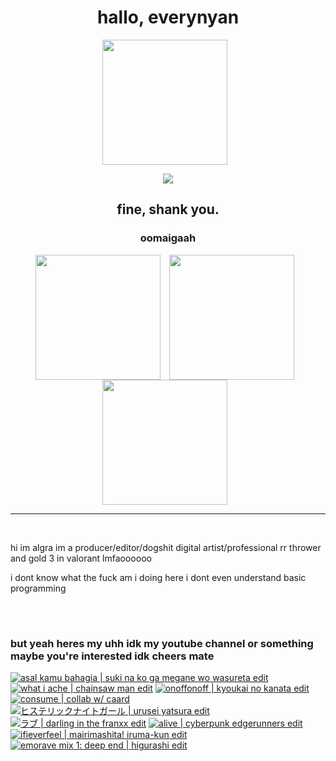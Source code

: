 <h1 align="center">hallo, everynyan</h1>
<p align="center"><img align="center" width="200px" style="padding-right:10;" src="https://media.tenor.com/VUZpnT4pesUAAAAC/azumanga-daioh-hello-everyone.gif"></p>

<p align="center"><img src="https://readme-typing-svg.demolab.com?font=helvetica&pause=1000&color=FFFFFF&center=true&width=727&lines=haw+are+you%3F)](https://git.io/typing-svg)"></p>

<h2 align="center">fine, shank you.</h2>

<h3 align="center">oomaigaah</h3>
<div align="center">
<img align="center" width="200px" style="padding-right:10;" src="https://media.tenor.com/of_mwJmMNbsAAAAC/azumanga-azumanga-daioh.gif">
<img align="center" width="200px" style="padding-right:10;" src="https://media.tenor.com/0BUW9CWyqccAAAAC/osaka-live-reaction.gif">
<img align="center" width="200px" style="padding-right:10;" src="https://media.tenor.com/SpcyAfb2rNEAAAAC/osaka-azumanga-daioh.gif">
</div>

---

<br>
<p>hi im algra im a producer/editor/dogshit digital artist/professional rr thrower and gold 3 in valorant lmfaoooooo</p>
<p>i dont know what the fuck am i doing here i dont even understand basic programming</p>
<br>

#

### but yeah heres my uhh idk my youtube channel or something maybe you're interested idk cheers mate

<!-- BEGIN YOUTUBE-CARDS -->

[![asal kamu bahagia | suki na ko ga megane wo wasureta edit](https://ytcards.demolab.com/?id=zmPLCbAcn0c&title=asal+kamu+bahagia+%7C+suki+na+ko+ga+megane+wo+wasureta+edit&lang=en&timestamp=1692799325&background_color=%230d1117&title_color=%23ffffff&stats_color=%23dedede&max_title_lines=1&width=250&border_radius=5 "asal kamu bahagia | suki na ko ga megane wo wasureta edit")](https://www.youtube.com/watch?v=zmPLCbAcn0c)
[![what i ache | chainsaw man edit](https://ytcards.demolab.com/?id=8LmbXsmZUik&title=what+i+ache+%7C+chainsaw+man+edit&lang=en&timestamp=1681925094&background_color=%230d1117&title_color=%23ffffff&stats_color=%23dedede&max_title_lines=1&width=250&border_radius=5 "what i ache | chainsaw man edit")](https://www.youtube.com/watch?v=8LmbXsmZUik)
[![onoffonoff | kyoukai no kanata edit](https://ytcards.demolab.com/?id=jCMdmMrepUc&title=onoffonoff+%7C+kyoukai+no+kanata+edit&lang=en&timestamp=1675093885&background_color=%230d1117&title_color=%23ffffff&stats_color=%23dedede&max_title_lines=1&width=250&border_radius=5 "onoffonoff | kyoukai no kanata edit")](https://www.youtube.com/watch?v=jCMdmMrepUc)
[![consume | collab w/ caard](https://ytcards.demolab.com/?id=2bqxrl7pnJ0&title=consume+%7C+collab+w%2F+caard&lang=en&timestamp=1674813744&background_color=%230d1117&title_color=%23ffffff&stats_color=%23dedede&max_title_lines=1&width=250&border_radius=5 "consume | collab w/ caard")](https://www.youtube.com/watch?v=2bqxrl7pnJ0)
[![ヒステリックナイトガール | urusei yatsura edit](https://ytcards.demolab.com/?id=7s60NTXNiIk&title=%E3%83%92%E3%82%B9%E3%83%86%E3%83%AA%E3%83%83%E3%82%AF%E3%83%8A%E3%82%A4%E3%83%88%E3%82%AC%E3%83%BC%E3%83%AB+%7C+urusei+yatsura+edit&lang=en&timestamp=1669998970&background_color=%230d1117&title_color=%23ffffff&stats_color=%23dedede&max_title_lines=1&width=250&border_radius=5 "ヒステリックナイトガール | urusei yatsura edit")](https://www.youtube.com/watch?v=7s60NTXNiIk)
[![ラブ | darling in the franxx edit](https://ytcards.demolab.com/?id=YbHtZcLNvNo&title=%E3%83%A9%E3%83%96+%7C+darling+in+the+franxx+edit&lang=en&timestamp=1669998601&background_color=%230d1117&title_color=%23ffffff&stats_color=%23dedede&max_title_lines=1&width=250&border_radius=5 "ラブ | darling in the franxx edit")](https://www.youtube.com/watch?v=YbHtZcLNvNo)
[![alive | cyberpunk edgerunners edit](https://ytcards.demolab.com/?id=KvV1UXU8QVU&title=alive+%7C+cyberpunk+edgerunners+edit&lang=en&timestamp=1667144610&background_color=%230d1117&title_color=%23ffffff&stats_color=%23dedede&max_title_lines=1&width=250&border_radius=5 "alive | cyberpunk edgerunners edit")](https://www.youtube.com/watch?v=KvV1UXU8QVU)
[![ifieverfeel | mairimashita! iruma-kun edit](https://ytcards.demolab.com/?id=1aAOoKghqq0&title=ifieverfeel+%7C+mairimashita%21+iruma-kun+edit&lang=en&timestamp=1662642932&background_color=%230d1117&title_color=%23ffffff&stats_color=%23dedede&max_title_lines=1&width=250&border_radius=5 "ifieverfeel | mairimashita! iruma-kun edit")](https://www.youtube.com/watch?v=1aAOoKghqq0)
[![emorave mix 1: deep end | higurashi edit](https://ytcards.demolab.com/?id=yoI1OkfwVxI&title=emorave+mix+1%3A+deep+end+%7C+higurashi+edit&lang=en&timestamp=1660299833&background_color=%230d1117&title_color=%23ffffff&stats_color=%23dedede&max_title_lines=1&width=250&border_radius=5 "emorave mix 1: deep end | higurashi edit")](https://www.youtube.com/watch?v=yoI1OkfwVxI)

<!-- END YOUTUBE-CARDS -->
